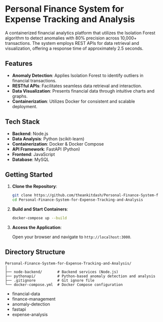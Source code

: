 # Personal Finance System for Expense Tracking and Analysis

A containerized financial analytics platform that utilizes the Isolation Forest algorithm to detect anomalies with 80% precision across 10,000+ transactions. The system employs REST APIs for data retrieval and visualization, offering a response time of approximately 2.5 seconds.

## Features

* **Anomaly Detection**: Applies Isolation Forest to identify outliers in financial transactions.
* **RESTful APIs**: Facilitates seamless data retrieval and interaction.
* **Data Visualization**: Presents financial data through intuitive charts and graphs.
* **Containerization**: Utilizes Docker for consistent and scalable deployment.

## Tech Stack

* **Backend**: Node.js
* **Data Analysis**: Python (scikit-learn)
* **Containerization**: Docker & Docker Compose
* **API Framework**: FastAPI (Python)
* **Frontend**: JavaScript
* **Database**: MySQL

## Getting Started

1. **Clone the Repository**:

   ```bash
   git clone https://github.com/theankitdash/Personal-Finance-System-for-Expense-Tracking-and-Analysis.git
   cd Personal-Finance-System-for-Expense-Tracking-and-Analysis
   ```

2. **Build and Start Containers**:

   ```bash
   docker-compose up --build
   ```

3. **Access the Application**:

   Open your browser and navigate to `http://localhost:3000`.

## Directory Structure

```
Personal-Finance-System-for-Expense-Tracking-and-Analysis/
│
├── node-backend/       # Backend services (Node.js)
├── pythonapi/          # Python-based anomaly detection and analysis
├── .gitignore          # Git ignore file
└── docker-compose.yml  # Docker Compose configuration
```

* financial-data
* finance-management
* anomaly-detection
* fastapi
* expense-analysis
